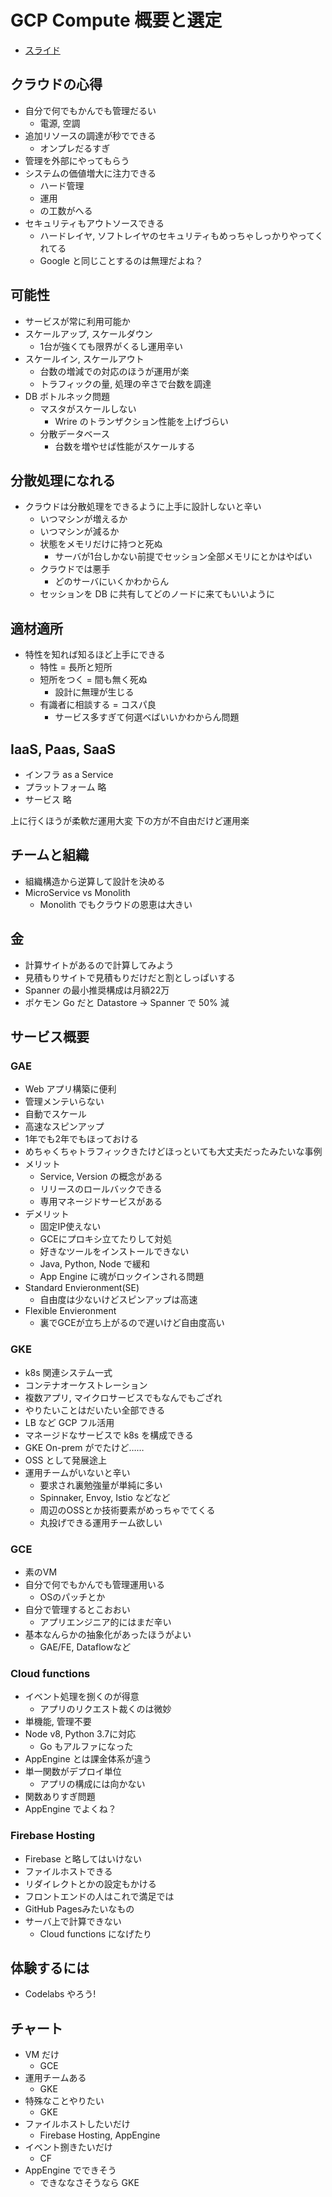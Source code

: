 # GCP Compute 概要と選定

* [スライド](https://speakerdeck.com/vvakame/devfest-tokyo-2018)

## クラウドの心得

* 自分で何でもかんでも管理だるい
  * 電源, 空調
* 追加リソースの調達が秒でできる
  * オンプレだるすぎ
* 管理を外部にやってもらう
* システムの価値増大に注力できる
  * ハード管理
  * 運用
  * の工数がへる
* セキュリティもアウトソースできる
  * ハードレイヤ, ソフトレイヤのセキュリティもめっちゃしっかりやってくれてる
  * Google と同じことするのは無理だよね？

## 可能性

* サービスが常に利用可能か
* スケールアップ, スケールダウン
  * 1台が強くても限界がくるし運用辛い
* スケールイン, スケールアウト
  * 台数の増減での対応のほうが運用が楽
  * トラフィックの量, 処理の辛さで台数を調達
* DB ボトルネック問題
  * マスタがスケールしない
    * Wrire のトランザクション性能を上げづらい
  * 分散データベース
    * 台数を増やせば性能がスケールする

## 分散処理になれる

* クラウドは分散処理をできるように上手に設計しないと辛い
  * いつマシンが増えるか
  * いつマシンが減るか
  * 状態をメモリだけに持つと死ぬ
    * サーバが1台しかない前提でセッション全部メモリにとかはやばい
  * クラウドでは悪手
    * どのサーバにいくかわからん
  * セッションを DB に共有してどのノードに来てもいいように

## 適材適所

* 特性を知れば知るほど上手にできる
  * 特性 = 長所と短所
  * 短所をつく = 間も無く死ぬ
    * 設計に無理が生じる
  * 有識者に相談する = コスパ良
    * サービス多すぎて何選べばいいかわからん問題

## IaaS, Paas, SaaS

* インフラ as a Service
* プラットフォーム 略
* サービス 略

上に行くほうが柔軟だ運用大変
下の方が不自由だけど運用楽

## チームと組織

* 組織構造から逆算して設計を決める
* MicroService vs Monolith
  * Monolith でもクラウドの恩恵は大きい

## 金

* 計算サイトがあるので計算してみよう
* 見積もりサイトで見積もりだけだと割としっぱいする
* Spanner の最小推奨構成は月額22万
* ポケモン Go だと Datastore -> Spanner で 50% 減

## サービス概要

### GAE

* Web アプリ構築に便利
* 管理メンテいらない
* 自動でスケール
* 高速なスピンアップ
* 1年でも2年でもほっておける
* めちゃくちゃトラフィックきたけどほっといても大丈夫だったみたいな事例
* メリット
  * Service, Version の概念がある
  * リリースのロールバックできる
  * 専用マネージドサービスがある
* デメリット
  * 固定IP使えない
  * GCEにプロキシ立てたりして対処
  * 好きなツールをインストールできない
  * Java, Python, Node で緩和
  * App Engine に魂がロックインされる問題
* Standard Envieronment(SE)
  * 自由度は少ないけどスピンアップは高速
* Flexible Envieronment
  * 裏でGCEが立ち上がるので遅いけど自由度高い

### GKE

* k8s 関連システム一式
* コンテナオーケストレーション
* 複数アプリ, マイクロサービスでもなんでもござれ
* やりたいことはだいたい全部できる
* LB など GCP フル活用
* マネージドなサービスで k8s を構成できる
* GKE On-prem がでたけど……
* OSS として発展途上
* 運用チームがいないと辛い
  * 要求され裏勉強量が単純に多い
  * Spinnaker, Envoy, Istio などなど
  * 周辺のOSSとか技術要素がめっちゃでてくる
  * 丸投げできる運用チーム欲しい

### GCE

* 素のVM
* 自分で何でもかんでも管理運用いる
  * OSのパッチとか
* 自分で管理するとこおおい
  * アプリエンジニア的にはまだ辛い
* 基本なんらかの抽象化があったほうがよい
  * GAE/FE, Dataflowなど

### Cloud functions

* イベント処理を捌くのが得意
  * アプリのリクエスト裁くのは微妙
* 単機能, 管理不要
* Node v8, Python 3.7に対応
  * Go もアルファになった
* AppEngine とは課金体系が違う
* 単一関数がデプロイ単位
  * アプリの構成には向かない
* 関数ありすぎ問題
* AppEngine でよくね？

### Firebase Hosting

* Firebase と略してはいけない
* ファイルホストできる
* リダイレクトとかの設定もかける
* フロントエンドの人はこれで満足では
* GitHub Pagesみたいなもの
* サーバ上で計算できない
  * Cloud functions になげたり

## 体験するには

* Codelabs やろう!

## チャート

* VM だけ
  * GCE
* 運用チームある
  * GKE
* 特殊なことやりたい
  * GKE
* ファイルホストしたいだけ
  * Firebase Hosting, AppEngine
* イベント捌きたいだけ
  * CF
* AppEngine でできそう
  * できななさそうなら GKE
